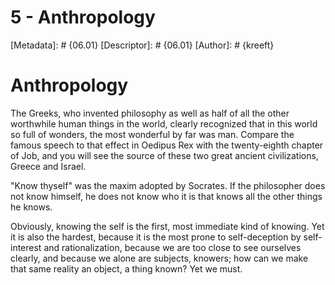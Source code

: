 # 5 - Anthropology
[Metadata]: # {06.01}
[Descriptor]: # {06.01}
[Author]: # {kreeft}

# Anthropology
The Greeks, who invented philosophy as well as half of all the other worthwhile
human things in the world, clearly recognized that in this world so full of
wonders, the most wonderful by far was man. Compare the famous speech to that
effect in Oedipus Rex with the twenty-eighth chapter of Job, and you will see
the source of these two great ancient civilizations, Greece and Israel.

"Know thyself" was the maxim adopted by Socrates. If the philosopher does not
know himself, he does not know who it is that knows all the other things he
knows.

Obviously, knowing the self is the first, most immediate kind of knowing. Yet
it is also the hardest, because it is the most prone to self-deception by
self-interest and rationalization, because we are too close to see ourselves
clearly, and because we alone are subjects, knowers; how can we make that same
reality an object, a thing known? Yet we must.

